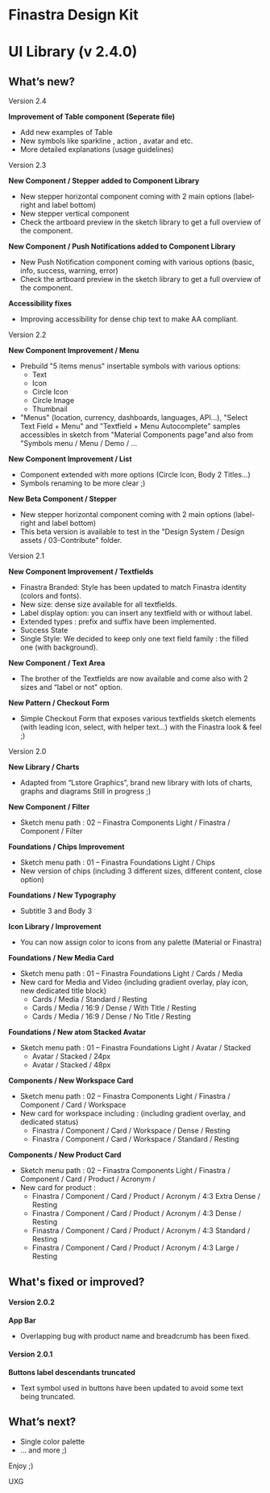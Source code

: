 # **Finastra Design Kit**
# **UI Library (v 2.4.0)**


## What’s new?

Version 2.4

**Improvement of Table component (Seperate file)**
- Add new examples of Table
- New symbols like sparkline , action , avatar and etc.
- More detailed explanations (usage guidelines)

Version 2.3

**New Component / Stepper added to Component Library**
- New stepper horizontal component coming with 2 main options (label-right and label bottom)
- New stepper vertical component
- Check the artboard preview in the sketch library to get a full overview of the component.

**New Component / Push Notifications added to Component Library**
- New Push Notification component coming with various options (basic, info, success, warning, error)
- Check the artboard preview in the sketch library to get a full overview of the component.

**Accessibility fixes**
- Improving accessibility for dense chip text to make AA compliant.


Version 2.2

**New Component Improvement / Menu**
- Prebuild "5 items menus" insertable symbols with various options:
  - Text
  - Icon
  - Circle Icon
  - Circle Image
  - Thumbnail
- "Menus" (location, currency, dashboards, languages, API...), "Select Text Field + Menu" and "Textfield + Menu Autocomplete" samples accessibles in sketch from "Material Components page"and also from "Symbols menu / Menu / Demo / ...

**New Component Improvement / List**
- Component extended with more options (Circle Icon, Body 2 Titles...)
- Symbols renaming to be more clear ;)

**New Beta Component / Stepper**
- New stepper horizontal component coming with 2 main options (label-right and label bottom)
- This beta version is available to test in the "Design System / Design assets / 03-Contribute" folder.


Version 2.1

**New Component Improvement / Textfields**
- Finastra Branded: Style has been updated to match Finastra identity (colors and fonts).
- New size: dense size available for all textfields.
- Label display option: you can insert any textfield with or without label.
- Extended types : prefix and suffix have been implemented.
- Success State
- Single Style: We decided to keep only one text field family : the filled one (with background).

**New Component / Text Area**
- The brother of the Textfields are now available and come also with 2 sizes and “label or not” option.

**New Pattern / Checkout Form**
- Simple Checkout Form that exposes various textfields sketch elements 
(with leading icon, select, with helper text...) with the Finastra look & feel ;) 


Version 2.0

**New Library / Charts**
- Adapted from “Lstore Graphics”, brand new library with lots of charts, graphs and diagrams
Still in progress ;)


**New Component / Filter**
- Sketch menu path : 02 – Finastra Components Light / Finastra / Component / Filter


**Foundations / Chips Improvement**
- Sketch menu path : 01 – Finastra Foundations Light / Chips
- New version of chips (including 3 different sizes, different content, close option)


**Foundations / New Typography**
- Subtitle 3 and Body 3


**Icon Library / Improvement**
- You can now assign color to icons from any palette (Material or Finastra)


**Foundations / New Media Card**
- Sketch menu path : 01 – Finastra Foundations Light / Cards / Media
- New card for Media and Video (including gradient overlay, play icon, new dedicated title block)
  - Cards / Media / Standard / Resting
  - Cards / Media / 16:9 / Dense / With Title / Resting
  - Cards / Media / 16:9 / Dense / No Title / Resting


**Foundations / New atom Stacked Avatar**
- Sketch menu path : 01 – Finastra Foundations Light / Avatar / Stacked
  - Avatar / Stacked / 24px
  - Avatar / Stacked / 48px


**Components / New Workspace Card**
- Sketch menu path : 02 – Finastra Components Light / Finastra / Component / Card / Workspace
- New card for workspace including : (including gradient overlay, and dedicated status)
  - Finastra / Component / Card / Workspace / Dense / Resting
  - Finastra / Component / Card / Workspace / Standard / Resting


**Components / New Product Card**
- Sketch menu path : 02 – Finastra Components Light / Finastra / Component / Card / Product / Acronym /
- New card for product :
  - Finastra / Component / Card / Product / Acronym / 4:3 Extra Dense / Resting
  - Finastra / Component / Card / Product / Acronym / 4:3 Dense / Resting
  - Finastra / Component / Card / Product / Acronym / 4:3 Standard / Resting
  - Finastra / Component / Card / Product / Acronym / 4:3 Large / Resting


## What's fixed or improved?
#### Version 2.0.2
**App Bar**
- Overlapping bug with product name and breadcrumb has been fixed.


#### Version 2.0.1
**Buttons label descendants truncated**
- Text symbol used in buttons have been updated to avoid some text being truncated.


## What’s next?
- Single color palette
- … and more ;)

Enjoy ;)

UXG 
